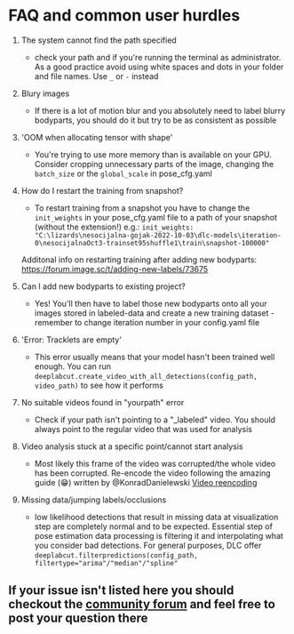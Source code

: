 # FAQ and common user hurdles

1) The system cannot find the path specified
   - check your path and if you're running the terminal as administrator. As a good practice avoid using white spaces and dots in your folder and file names. Use `_` or `-` instead
2) Blury images
   - If there is a lot of motion blur and you absolutely need to label blurry bodyparts, you should do it but try to be as consistent as possible
3) 'OOM when allocating tensor with shape'
   - You're trying to use more memory than is available on your GPU. Consider cropping unnecessary parts of the image, changing the `batch_size` or the `global_scale`
     in pose_cfg.yaml
4) How do I restart the training from snapshot?
   - To restart training from a snapshot you have to change the `init_weights` in your pose_cfg.yaml file to a path of your snapshot (without the extension!) e.g.:
   `init_weights: "C:\lizards\nesocijalna-gojak-2022-10-03\dlc-models\iteration-0\nesocijalnaOct3-trainset95shuffle1\train\snapshot-100000"`
   
   Additonal info on restarting training after adding new bodyparts: https://forum.image.sc/t/adding-new-labels/73675
5) Can I add new bodyparts to existing project?
   - Yes! You'll then have to label those new bodyparts onto all your images stored in labeled-data and create a new training dataset - remember to change iteration
     number in your config.yaml file
6) 'Error: Tracklets are empty'
   - This error usually means that your model hasn't been trained well enough. You can run `deeplabcut.create_video_with_all_detections(config_path, video_path)` to
     see how it performs
7) No suitable videos found in "yourpath" error
   - Check if your path isn't pointing to a "_labeled" video. You should always point to the regular video that was used for analysis
8) Video analysis stuck at a specific point/cannot start analysis
   - Most likely this frame of the video was corrupted/the whole video has been corrupted. Re-encode the video following the amazing guide (:grin:) written by @KonradDanielewski
     [Video reencoding](https://deeplabcut.github.io/DeepLabCut/docs/recipes/io.html#tips-on-video-re-encoding-and-preprocessing)
9) Missing data/jumping labels/occlusions
   - low likelihood detections that result in missing data at visualization step are completely normal and to be expected. Essential step of pose estimation data processing
     is filtering it and interpolating what you consider bad detections. For general purposes, DLC offer `deeplabcut.filterpredictions(config_path, filtertype="arima"/"median"/"spline"`

## If your issue isn't listed here you should checkout the [community forum](https://forum.image.sc/tag/deeplabcut) and feel free to post your question there


